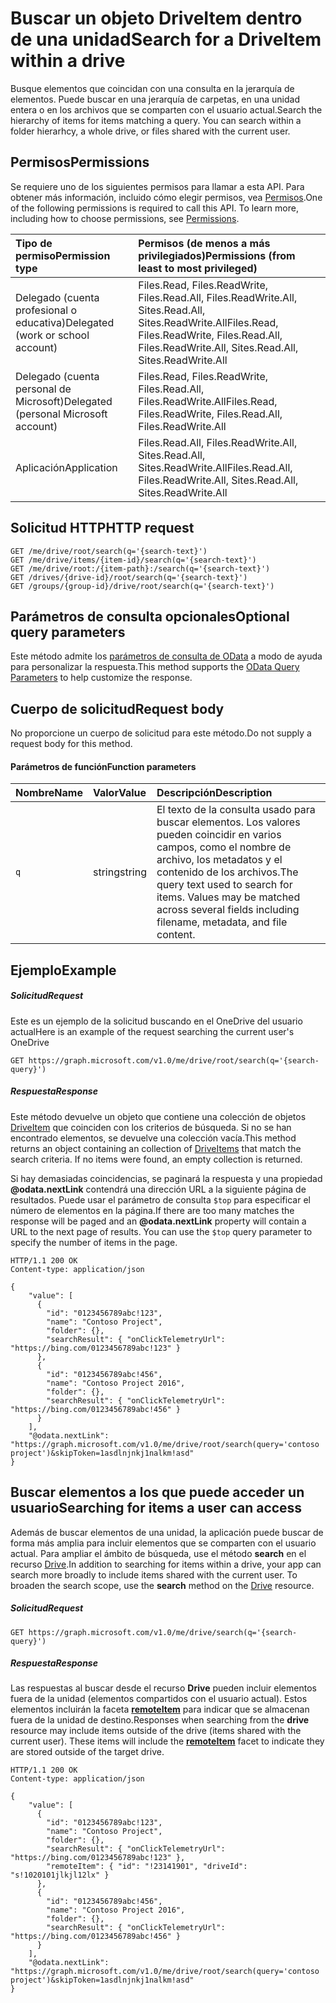 # <a name="search-for-a-driveitem-within-a-drive"></a><span data-ttu-id="766c4-101">Buscar un objeto DriveItem dentro de una unidad</span><span class="sxs-lookup"><span data-stu-id="766c4-101">Search for a DriveItem within a drive</span></span>

<span data-ttu-id="766c4-p101">Busque elementos que coincidan con una consulta en la jerarquía de elementos. Puede buscar en una jerarquía de carpetas, en una unidad entera o en los archivos que se comparten con el usuario actual.</span><span class="sxs-lookup"><span data-stu-id="766c4-p101">Search the hierarchy of items for items matching a query. You can search within a folder hierarhcy, a whole drive, or files shared with the current user.</span></span>

## <a name="permissions"></a><span data-ttu-id="766c4-104">Permisos</span><span class="sxs-lookup"><span data-stu-id="766c4-104">Permissions</span></span>
<span data-ttu-id="766c4-p102">Se requiere uno de los siguientes permisos para llamar a esta API. Para obtener más información, incluido cómo elegir permisos, vea [Permisos](../../../concepts/permissions_reference.md).</span><span class="sxs-lookup"><span data-stu-id="766c4-p102">One of the following permissions is required to call this API. To learn more, including how to choose permissions, see [Permissions](../../../concepts/permissions_reference.md).</span></span>

|<span data-ttu-id="766c4-107">Tipo de permiso</span><span class="sxs-lookup"><span data-stu-id="766c4-107">Permission type</span></span>      | <span data-ttu-id="766c4-108">Permisos (de menos a más privilegiados)</span><span class="sxs-lookup"><span data-stu-id="766c4-108">Permissions (from least to most privileged)</span></span>              | 
|:--------------------|:---------------------------------------------------------| 
|<span data-ttu-id="766c4-109">Delegado (cuenta profesional o educativa)</span><span class="sxs-lookup"><span data-stu-id="766c4-109">Delegated (work or school account)</span></span> | <span data-ttu-id="766c4-110">Files.Read, Files.ReadWrite, Files.Read.All, Files.ReadWrite.All, Sites.Read.All, Sites.ReadWrite.All</span><span class="sxs-lookup"><span data-stu-id="766c4-110">Files.Read, Files.ReadWrite, Files.Read.All, Files.ReadWrite.All, Sites.Read.All, Sites.ReadWrite.All</span></span>    | 
|<span data-ttu-id="766c4-111">Delegado (cuenta personal de Microsoft)</span><span class="sxs-lookup"><span data-stu-id="766c4-111">Delegated (personal Microsoft account)</span></span> | <span data-ttu-id="766c4-112">Files.Read, Files.ReadWrite, Files.Read.All, Files.ReadWrite.All</span><span class="sxs-lookup"><span data-stu-id="766c4-112">Files.Read, Files.ReadWrite, Files.Read.All, Files.ReadWrite.All</span></span>    | 
|<span data-ttu-id="766c4-113">Aplicación</span><span class="sxs-lookup"><span data-stu-id="766c4-113">Application</span></span> | <span data-ttu-id="766c4-114">Files.Read.All, Files.ReadWrite.All, Sites.Read.All, Sites.ReadWrite.All</span><span class="sxs-lookup"><span data-stu-id="766c4-114">Files.Read.All, Files.ReadWrite.All, Sites.Read.All, Sites.ReadWrite.All</span></span> | 

## <a name="http-request"></a><span data-ttu-id="766c4-115">Solicitud HTTP</span><span class="sxs-lookup"><span data-stu-id="766c4-115">HTTP request</span></span>
<!-- { "blockType": "ignored" } -->
```
GET /me/drive/root/search(q='{search-text}')
GET /me/drive/items/{item-id}/search(q='{search-text}')
GET /me/drive/root:/{item-path}:/search(q='{search-text}')
GET /drives/{drive-id}/root/search(q='{search-text}')
GET /groups/{group-id}/drive/root/search(q='{search-text}')
```

## <a name="optional-query-parameters"></a><span data-ttu-id="766c4-116">Parámetros de consulta opcionales</span><span class="sxs-lookup"><span data-stu-id="766c4-116">Optional query parameters</span></span>
<span data-ttu-id="766c4-117">Este método admite los [parámetros de consulta de OData](http://developer.microsoft.com/en-us/graph/docs/overview/query_parameters) a modo de ayuda para personalizar la respuesta.</span><span class="sxs-lookup"><span data-stu-id="766c4-117">This method supports the [OData Query Parameters](http://developer.microsoft.com/en-us/graph/docs/overview/query_parameters) to help customize the response.</span></span>

## <a name="request-body"></a><span data-ttu-id="766c4-118">Cuerpo de solicitud</span><span class="sxs-lookup"><span data-stu-id="766c4-118">Request body</span></span>
<span data-ttu-id="766c4-119">No proporcione un cuerpo de solicitud para este método.</span><span class="sxs-lookup"><span data-stu-id="766c4-119">Do not supply a request body for this method.</span></span>

#### <a name="function-parameters"></a><span data-ttu-id="766c4-120">Parámetros de función</span><span class="sxs-lookup"><span data-stu-id="766c4-120">Function parameters</span></span>

| <span data-ttu-id="766c4-121">Nombre</span><span class="sxs-lookup"><span data-stu-id="766c4-121">Name</span></span> | <span data-ttu-id="766c4-122">Valor</span><span class="sxs-lookup"><span data-stu-id="766c4-122">Value</span></span>  | <span data-ttu-id="766c4-123">Descripción</span><span class="sxs-lookup"><span data-stu-id="766c4-123">Description</span></span>                                                                                                                          |
|:-----|:-------|:-------------------------------------------------------------------------------------------------------------------------------------|
| `q`  | <span data-ttu-id="766c4-124">string</span><span class="sxs-lookup"><span data-stu-id="766c4-124">string</span></span> | <span data-ttu-id="766c4-p103">El texto de la consulta usado para buscar elementos. Los valores pueden coincidir en varios campos, como el nombre de archivo, los metadatos y el contenido de los archivos.</span><span class="sxs-lookup"><span data-stu-id="766c4-p103">The query text used to search for items. Values may be matched across several fields including filename, metadata, and file content.</span></span> |

## <a name="example"></a><span data-ttu-id="766c4-127">Ejemplo</span><span class="sxs-lookup"><span data-stu-id="766c4-127">Example</span></span>

##### <a name="request"></a><span data-ttu-id="766c4-128">Solicitud</span><span class="sxs-lookup"><span data-stu-id="766c4-128">Request</span></span>

<span data-ttu-id="766c4-129">Este es un ejemplo de la solicitud buscando en el OneDrive del usuario actual</span><span class="sxs-lookup"><span data-stu-id="766c4-129">Here is an example of the request searching the current user's OneDrive</span></span>
<!-- {
  "blockType": "request",
  "name": "item_search"
}-->
```http
GET https://graph.microsoft.com/v1.0/me/drive/root/search(q='{search-query}')
```

##### <a name="response"></a><span data-ttu-id="766c4-130">Respuesta</span><span class="sxs-lookup"><span data-stu-id="766c4-130">Response</span></span>
<span data-ttu-id="766c4-p104">Este método devuelve un objeto que contiene una colección de objetos [DriveItem](../resources/driveitem.md) que coinciden con los criterios de búsqueda. Si no se han encontrado elementos, se devuelve una colección vacía.</span><span class="sxs-lookup"><span data-stu-id="766c4-p104">This method returns an object containing an collection of [DriveItems](../resources/driveitem.md) that match the search criteria. If no items were found, an empty collection is returned.</span></span>

<span data-ttu-id="766c4-p105">Si hay demasiadas coincidencias, se paginará la respuesta y una propiedad **@odata.nextLink** contendrá una dirección URL a la siguiente página de resultados. Puede usar el parámetro de consulta `$top` para especificar el número de elementos en la página.</span><span class="sxs-lookup"><span data-stu-id="766c4-p105">If there are too many matches the response will be paged and an **@odata.nextLink** property will contain a URL to the next page of results. You can use the `$top` query parameter to specify the number of items in the page.</span></span>

<!-- {
  "blockType": "response",
  "truncated": true,
  "@odata.type": "microsoft.graph.driveItem",
  "isCollection": true
} -->
```http
HTTP/1.1 200 OK
Content-type: application/json

{
    "value": [
      {
        "id": "0123456789abc!123",
        "name": "Contoso Project",
        "folder": {},
        "searchResult": { "onClickTelemetryUrl": "https://bing.com/0123456789abc!123" }
      },
      {
        "id": "0123456789abc!456",
        "name": "Contoso Project 2016",
        "folder": {},
        "searchResult": { "onClickTelemetryUrl": "https://bing.com/0123456789abc!456" }
      }
    ],
    "@odata.nextLink": "https://graph.microsoft.com/v1.0/me/drive/root/search(query='contoso project')&skipToken=1asdlnjnkj1nalkm!asd"
}
```

## <a name="searching-for-items-a-user-can-access"></a><span data-ttu-id="766c4-135">Buscar elementos a los que puede acceder un usuario</span><span class="sxs-lookup"><span data-stu-id="766c4-135">Searching for items a user can access</span></span>

<span data-ttu-id="766c4-p106">Además de buscar elementos de una unidad, la aplicación puede buscar de forma más amplia para incluir elementos que se comparten con el usuario actual. Para ampliar el ámbito de búsqueda, use el método **search** en el recurso [Drive](../resources/drive.md).</span><span class="sxs-lookup"><span data-stu-id="766c4-p106">In addition to searching for items within a drive, your app can search more broadly to include items shared with the current user. To broaden the search scope, use the **search** method on the [Drive](../resources/drive.md) resource.</span></span>

##### <a name="request"></a><span data-ttu-id="766c4-138">Solicitud</span><span class="sxs-lookup"><span data-stu-id="766c4-138">Request</span></span>

<!-- {
  "blockType": "request",
  "name": "item_search_all"
}-->
```http
GET https://graph.microsoft.com/v1.0/me/drive/search(q='{search-query}')
```

##### <a name="response"></a><span data-ttu-id="766c4-139">Respuesta</span><span class="sxs-lookup"><span data-stu-id="766c4-139">Response</span></span>
<span data-ttu-id="766c4-p107">Las respuestas al buscar desde el recurso **Drive** pueden incluir elementos fuera de la unidad (elementos compartidos con el usuario actual). Estos elementos incluirán la faceta [**remoteItem**](../resources/remoteitem.md) para indicar que se almacenan fuera de la unidad de destino.</span><span class="sxs-lookup"><span data-stu-id="766c4-p107">Responses when searching from the **drive** resource may include items outside of the drive (items shared with the current user). These items will include the [**remoteItem**](../resources/remoteitem.md) facet to indicate they are stored outside of the target drive.</span></span> 

<!-- {
  "blockType": "response",
  "truncated": true,
  "@odata.type": "microsoft.graph.driveItem",
  "isCollection": true
} -->
```http
HTTP/1.1 200 OK
Content-type: application/json

{
    "value": [
      {
        "id": "0123456789abc!123",
        "name": "Contoso Project",
        "folder": {},
        "searchResult": { "onClickTelemetryUrl": "https://bing.com/0123456789abc!123" },
        "remoteItem": { "id": "!23141901", "driveId": "s!1020101jlkjl12lx" }
      },
      {
        "id": "0123456789abc!456",
        "name": "Contoso Project 2016",
        "folder": {},
        "searchResult": { "onClickTelemetryUrl": "https://bing.com/0123456789abc!456" }
      }
    ],
    "@odata.nextLink": "https://graph.microsoft.com/v1.0/me/drive/root/search(query='contoso project')&skipToken=1asdlnjnkj1nalkm!asd"
}
```




<!-- uuid: 8fcb5dbc-d5aa-4681-8e31-b001d5168d79
2015-10-25 14:57:30 UTC -->
<!-- {
  "type": "#page.annotation",
  "description": "item: search",
  "keywords": "",
  "section": "documentation",
  "tocPath": "OneDrive/Items/Search items"
}-->
